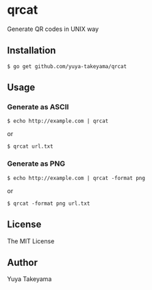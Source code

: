 # qrcat

Generate QR codes in UNIX way

## Installation

```
$ go get github.com/yuya-takeyama/qrcat
```

## Usage

### Generate as ASCII

```
$ echo http://example.com | qrcat
```

or

```
$ qrcat url.txt
```

### Generate as PNG

```
$ echo http://example.com | qrcat -format png
```

or

```
$ qrcat -format png url.txt
```

## License

The MIT License

## Author

Yuya Takeyama
